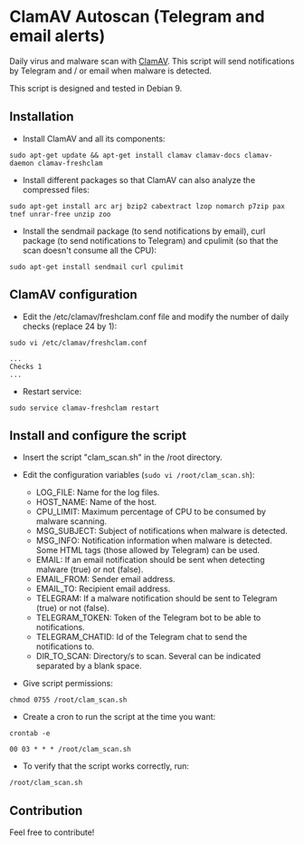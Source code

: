 # ClamAV Autoscan (Telegram and email alerts)

Daily virus and malware scan with [ClamAV](https://www.clamav.net/). This script will send notifications by Telegram and / or email when malware is detected. 

This script is designed and tested in Debian 9.

## Installation

* Install ClamAV and all its components:
```
sudo apt-get update && apt-get install clamav clamav-docs clamav-daemon clamav-freshclam
```
* Install different packages so that ClamAV can also analyze the compressed files:
```
sudo apt-get install arc arj bzip2 cabextract lzop nomarch p7zip pax tnef unrar-free unzip zoo
```
* Install the sendmail package (to send notifications by email), curl package (to send notifications to Telegram) and cpulimit (so that the scan doesn't consume all the CPU):
```
sudo apt-get install sendmail curl cpulimit
```

## ClamAV configuration
* Edit the /etc/clamav/freshclam.conf file and modify the number of daily checks (replace 24 by 1):
```
sudo vi /etc/clamav/freshclam.conf
```
```
...
Checks 1
...
```
* Restart service:
```
sudo service clamav-freshclam restart
```

## Install and configure the script
* Insert the script "clam_scan.sh" in the /root directory.
* Edit the configuration variables (```sudo vi /root/clam_scan.sh```):
  * LOG_FILE: Name for the log files.
  * HOST_NAME: Name of the host.
  * CPU_LIMIT: Maximum percentage of CPU to be consumed by malware scanning.
  * MSG_SUBJECT: Subject of notifications when malware is detected.
  * MSG_INFO: Notification information when malware is detected. Some HTML tags (those allowed by Telegram) can be used.
  * EMAIL: If an email notification should be sent when detecting malware (true) or not (false).
  * EMAIL_FROM: Sender email address.
  * EMAIL_TO: Recipient email address.
  * TELEGRAM: If a malware notification should be sent to Telegram (true) or not (false).
  * TELEGRAM_TOKEN: Token of the Telegram bot to be able to notifications.
  * TELEGRAM_CHATID: Id of the Telegram chat to send the notifications to.
  * DIR_TO_SCAN: Directory/s to scan. Several can be indicated separated by a blank space.
  
* Give script permissions:
```
chmod 0755 /root/clam_scan.sh
```
* Create a cron to run the script at the time you want:
```
crontab -e
```
```
00 03 * * * /root/clam_scan.sh
```

* To verify that the script works correctly, run:
```
/root/clam_scan.sh

```


## Contribution
Feel free to contribute!
